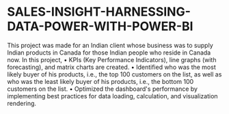 # SALES-INSIGHT-HARNESSING-DATA-POWER-WITH-POWER-BI
This project was made for an Indian client whose business was to supply Indian products in Canada for those Indian people who reside in Canada now. In this project,
•	KPIs (Key Performance Indicators), line graphs (with forecasting), and matrix charts are created.
•	Identified who was the most likely buyer of his products, i.e., the top 100 customers on the list, as well as who was the least likely buyer of his products, i.e., the bottom 100 customers on the list.
•	Optimized the dashboard's performance by implementing best practices for data loading, calculation, and visualization rendering.
